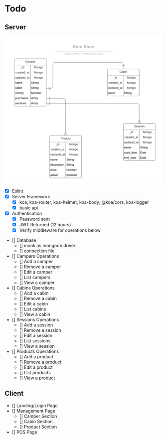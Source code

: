 # Todo

## Server
![](./server-database.png)

* [x] Eslint
* [x] Server Framework
  * [x] koa, koa-router, koa-helmet, koa-body, @koa/cors, koa-logger
  * [x] basic api
* [x] Authentication
  * [x] Password sent
  * [x] JWT Returned (12 hours)
  * [x] Verify middleware for operations below
* [] Database
  * [] monk as mongodb driver
  * [] connection file
* [] Campers Operations
  * [] Add a camper
  * [] Remove a camper
  * [] Edit a camper
  * [] List campers
  * [] View a camper
* [] Cabins Operations
  * [] Add a cabin
  * [] Remove a cabin
  * [] Edit a cabin
  * [] List cabins
  * [] View a cabin
* [] Sessions Operations
  * [] Add a session
  * [] Remove a session
  * [] Edit a session
  * [] List sessions
  * [] View a session
* [] Products Operations
  * [] Add a product
  * [] Remove a product
  * [] Edit a product
  * [] List products
  * [] View a product

## Client
* [] Landing/Login Page
* [] Management Page
  * [] Camper Section
  * [] Cabin Section
  * [] Product Section
* [] POS Page
